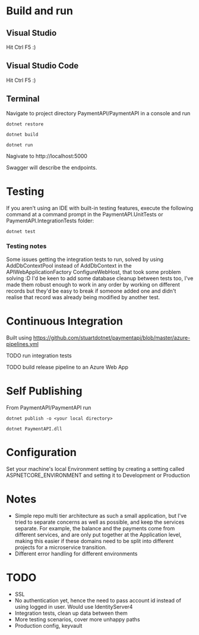 # Build and run

## Visual Studio
Hit Ctrl F5 :)

## Visual Studio Code
Hit Ctrl F5 :)

## Terminal
Navigate to project directory PaymentAPI/PaymentAPI in a console and run

`dotnet restore`

`dotnet build`

`dotnet run`

Nagivate to http://localhost:5000

Swagger will describe the endpoints.

# Testing

If you aren't using an IDE with built-in testing features, execute the following command at a command prompt in the PaymentAPI.UnitTests or PaymentAPI.IntegrationTests folder:

`dotnet test`

### Testing notes
Some issues getting the integration tests to run, solved by using AddDbContextPool instead of AddDbContext in the APIWebApplicationFactory ConfigureWebHost, that took some problem solving :D
I'd be keen to add some database cleanup between tests too, I've made them robust enough to work in any order by working on different records but they'd be easy to break if someone added one and didn't realise that record was already being modified by another test.

# Continuous Integration
Built using https://github.com/stuartdotnet/paymentapi/blob/master/azure-pipelines.yml

TODO run integration tests

TODO build release pipeline to an Azure Web App

# Self Publishing
From PaymentAPI/PaymentAPI run

`dotnet publish -o <your local directory>`

`dotnet PaymentAPI.dll`

# Configuration
Set your machine's local Environment setting by creating a setting called ASPNETCORE_ENVIRONMENT and setting it to Development or Production

# Notes

- Simple repo multi tier architecture as such a small application, but I've tried to separate concerns as well as possible, and keep the services separate. For example, the balance and the payments come from different services, and are only put together at the Application level, making this easier if these domains need to be split into different projects for a microservice transition.
- Different error handling for different environments

# TODO

- SSL
- No authentication yet, hence the need to pass account id instead of using logged in user. Would use IdentityServer4
- Integration tests, clean up data between them
- More testing scenarios, cover more unhappy paths
- Production config, keyvault